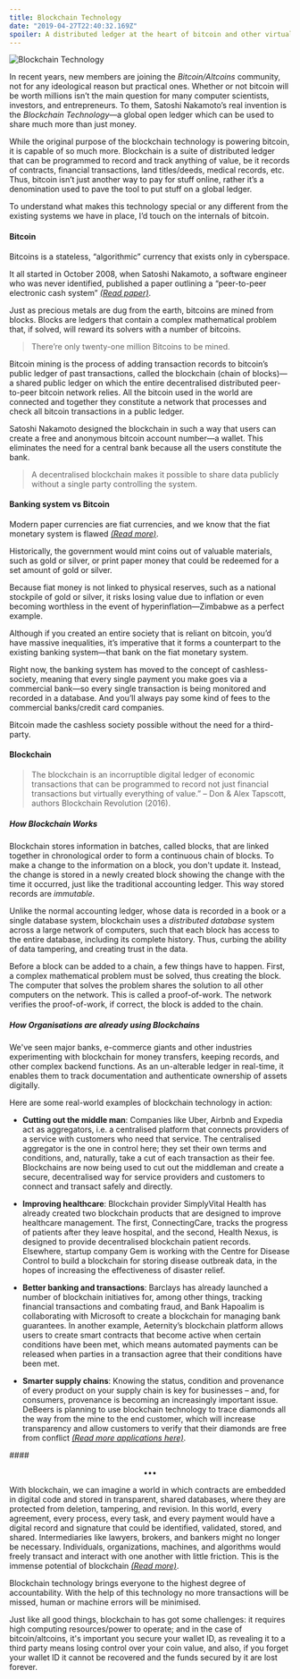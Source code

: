 ```yaml
---
title: Blockchain Technology
date: "2019-04-27T22:40:32.169Z"
spoiler: A distributed ledger at the heart of bitcoin and other virtual currencies, that makes it possible to share data publicly without third parties.
---
```


![Blockchain Technology](https://www.dropbox.com/s/t5dhjwfp8y7542l/blockchain.jpg?raw=1)

In recent years, new members are joining the _Bitcoin/Altcoins_ community, not for any ideological reason but practical ones. 
Whether or not bitcoin will be worth millions isn’t the main question for many computer scientists, investors, and entrepreneurs. 
To them, Satoshi Nakamoto’s real invention is the _Blockchain Technology_—a global open ledger which can be used to share much more than just money.

While the original purpose of the blockchain technology is powering bitcoin, it is capable of so much more. 
Blockchain is a suite of distributed ledger that can be programmed to record and track anything of value, 
be it records of contracts, financial transactions, land titles/deeds, medical records, etc. Thus, bitcoin isn’t just 
another way to pay for stuff online, rather it’s a denomination used to pave the tool to put stuff on a global ledger.

To understand what makes this technology special or any different from the existing systems we have in place, 
I’d touch on the internals of bitcoin.

#### Bitcoin

Bitcoins is a stateless, “algorithmic” currency that exists only in cyberspace.

It all started in October 2008, when Satoshi Nakamoto, a software engineer who was never identified, 
published a paper outlining a “peer-to-peer electronic cash system” <a href="https://bitcoin.org/bitcoin.pdf" target="_blank" class="read-more">_(Read paper)_</a>.

Just as precious metals are dug from the earth, bitcoins are mined from blocks. Blocks are ledgers that contain 
a complex mathematical problem that, if solved, will reward its solvers with a number of bitcoins. 

> There’re only twenty-one million Bitcoins to be mined.

Bitcoin mining is the process of adding transaction records to bitcoin’s public ledger of past transactions, 
called the blockchain (chain of blocks)—a shared public ledger on which the entire decentralised distributed peer-to-peer 
bitcoin network relies. All the bitcoin used in the world are connected and together they constitute a network that processes 
and check all bitcoin transactions in a public ledger. 

Satoshi Nakamoto designed the blockchain in such a way that users can create a free and anonymous bitcoin account number—a wallet. 
This eliminates the need for a central bank because all the users constitute the bank.


> A decentralised blockchain makes it possible to share data publicly without a single party controlling the system.

#### Banking system vs Bitcoin 

Modern paper currencies are fiat currencies, and we know that the fiat monetary system is flawed <a href="https://news.bitcoin.com/how-fiat-money-fails-deconstructing-the-governments-paper-thin-promise/" target="_blank" class="read-more">_(Read more)_</a>.

Historically, the government would mint coins out of valuable materials, such as gold or silver, or print paper money that could 
be redeemed for a set amount of gold or silver. 

Because fiat money is not linked to physical reserves, such as a national stockpile of gold or silver, 
it risks losing value due to inflation or even becoming worthless in the event of hyperinflation—Zimbabwe as a perfect example.

Although if you created an entire society that is reliant on bitcoin, you’d have massive inequalities, 
it’s imperative that it forms a counterpart to the existing banking system—that bank on the fiat monetary system.

Right now, the banking system has moved to the concept of cashless-society, meaning that every single payment you make goes 
via a commercial bank—so every single transaction is being monitored and recorded in a database. And you’ll always pay some 
kind of fees to the commercial banks/credit card companies.

Bitcoin made the cashless society possible without the need for a third-party.

#### Blockchain

> The blockchain is an incorruptible digital ledger of economic transactions that can be programmed to record not just financial transactions but virtually everything of value.” 
> – Don & Alex Tapscott, authors Blockchain Revolution (2016).

##### How Blockchain Works

Blockchain stores information in batches, called blocks, that are linked together in chronological order to form a continuous 
chain of blocks. To make a change to the information on a block, you don't update it. Instead, the change is stored in a newly 
created block showing the change with the time it occurred, just like the traditional accounting ledger. 
This way stored records are _immutable_.

Unlike the normal accounting ledger, whose data is recorded in a book or a single database system, blockchain uses a 
_distributed database_ system across a large network of computers, such that each block has access to the entire database, 
including its complete history. Thus, curbing the ability of data tampering, and creating trust in the data.

Before a block can be added to a chain, a few things have to happen. First, a complex mathematical problem must be solved, 
thus creating the block. The computer that solves the problem shares the solution to all other computers on the network. 
This is called a proof-of-work. The network verifies the proof-of-work, if correct, the block is added to the chain.

##### How Organisations are already using Blockchains

We've seen major banks, e-commerce giants and other industries experimenting with blockchain for money transfers, keeping records,
and other complex backend functions. As an un-alterable ledger in real-time, it enables them to track documentation 
and authenticate ownership of assets digitally.

Here are some real-world examples of blockchain technology in action:
 * **Cutting out the middle man**: Companies like Uber, Airbnb and Expedia act as aggregators, i.e. a centralised platform that 
 connects providers of a service with customers who need that service. The centralised aggregator is the one in control here; 
 they set their own terms and conditions, and, naturally, take a cut of each transaction as their fee. Blockchains are now 
 being used to cut out the middleman and create a secure, decentralised way for service providers and customers to connect and 
 transact safely and directly.

 * **Improving healthcare**: Blockchain provider SimplyVital Health has already created two blockchain products that are designed to 
 improve healthcare management. The first, ConnectingCare, tracks the progress of patients after they leave hospital, and the second, 
 Health Nexus, is designed to provide decentralised blockchain patient records. Elsewhere, startup company Gem is working with the 
 Centre for Disease Control to build a blockchain for storing disease outbreak data, in the hopes of increasing the effectiveness of 
 disaster relief.

 * **Better banking and transactions**: Barclays has already launched a number of blockchain initiatives for, among other things, 
 tracking financial transactions and combating fraud, and Bank Hapoalim is collaborating with Microsoft to create a blockchain for 
 managing bank guarantees. In another example, Aeternity’s blockchain platform allows users to create smart contracts that become 
 active when certain conditions have been met, which means automated payments can be released when parties in a transaction agree 
 that their conditions have been met.

 * **Smarter supply chains**: Knowing the status, condition and provenance of every product on your supply chain is key for businesses 
 – and, for consumers, provenance is becoming an increasingly important issue. DeBeers is planning to use blockchain technology to 
 trace diamonds all the way from the mine to the end customer, which will increase transparency and allow customers to verify that 
 their diamonds are free from conflict <a href="https://bernardmarr.com/default.asp?contentID=1788" target="_blank" class="read-more">_(Read more applications here)_</a>.

####<p align="center">•••</p>

With blockchain, we can imagine a world in which contracts are embedded in digital code and stored in transparent, 
shared databases, where they are protected from deletion, tampering, and revision. In this world, every agreement, 
every process, every task, and every payment would have a digital record and signature that could be identified, validated, 
stored, and shared. Intermediaries like lawyers, brokers, and bankers might no longer be necessary. Individuals, organizations, 
machines, and algorithms would freely transact and interact with one another with little friction. This is the immense potential 
of blockchain <a href="https://hbr.org/2017/01/the-truth-about-blockchain" target="_blank" class="read-more">_(Read more)_</a>.


Blockchain technology brings everyone to the highest degree of accountability. With the help of this technology no more 
transactions will be missed, human or machine errors will be minimised. 

Just like all good things, blockchain to has got some challenges: it requires high computing resources/power to operate; 
and in the case of bitcoin/altcoins, it's important you secure your wallet ID, as revealing it to a third party means losing 
control over your coin value, and also, if you forget your wallet ID it cannot be recovered and the funds secured by it are 
lost forever.


